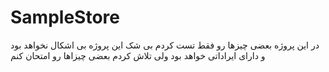 # SampleStore
در این پروژه بعضی چیزها رو فقط تست کردم بی شک این پروژه بی اشکال نخواهد بود و دارای ایراداتی خواهد بود ولی تلاش کردم بعضی چیزاها رو امتحان کنم 
